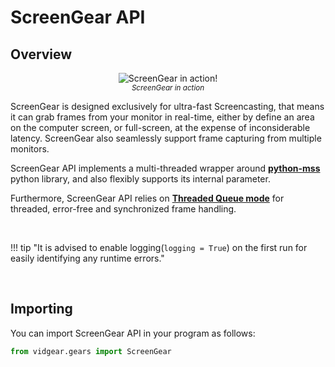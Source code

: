 <!--
===============================================
vidgear library source-code is deployed under the Apache 2.0 License:

Copyright (c) 2019-2020 Abhishek Thakur(@abhiTronix) <abhi.una12@gmail.com>

Licensed under the Apache License, Version 2.0 (the "License");
you may not use this file except in compliance with the License.
You may obtain a copy of the License at

   http://www.apache.org/licenses/LICENSE-2.0

Unless required by applicable law or agreed to in writing, software
distributed under the License is distributed on an "AS IS" BASIS,
WITHOUT WARRANTIES OR CONDITIONS OF ANY KIND, either express or implied.
See the License for the specific language governing permissions and
limitations under the License.
===============================================
-->

# ScreenGear API 


## Overview

<p align="center">
  <img src="../../../assets/gifs/screengear.gif" alt="ScreenGear in action!"/>
  <br>
  <sub><i>ScreenGear in action</i></sub>
</p>


ScreenGear is designed exclusively for ultra-fast Screencasting, that means it can grab frames from your monitor in real-time, either by define an area on the computer screen, or full-screen, at the expense of inconsiderable latency. ScreenGear also seamlessly support frame capturing from multiple monitors.

ScreenGear API implements a multi-threaded wrapper around [**python-mss**](https://github.com/BoboTiG/python-mss) python library, and also flexibly supports its internal parameter. 

Furthermore, ScreenGear API relies on [**Threaded Queue mode**](../../../bonus/TQM/) for threaded, error-free and synchronized frame handling.

&nbsp; 


!!! tip "It is advised to enable logging(`logging = True`) on the first run for easily identifying any runtime errors."


&nbsp; 

## Importing

You can import ScreenGear API in your program as follows:

```python
from vidgear.gears import ScreenGear
```

&nbsp; 